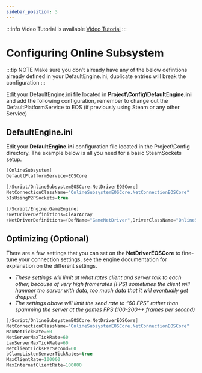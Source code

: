```yaml
---
sidebar_position: 3
---
```


:::info Video Tutorial is available
[Video Tutorial](../videos/installing-and-configuring.mdx)
:::

# Configuring Online Subsystem

:::tip NOTE
Make sure you don’t already have any of the below defintions already defined in your DefaultEngine.ini, duplicate entries will break the configuration
:::

Edit your DefaultEngine.ini file located in **Project\Config\DefaultEngine.ini** and add the following configuration, remember to change out the DefaultPlatformService to EOS (if previously using Steam or any other Service)

## DefaultEngine.ini
Edit your **DefaultEngine.ini** configuration file located in the Project\Config directory. The example below is all you need for a basic SteamSockets setup.
```c
[OnlineSubsystem]
DefaultPlatformService=EOSCore

[/Script/OnlineSubsystemEOSCore.NetDriverEOSCore]
NetConnectionClassName="OnlineSubsystemEOSCore.NetConnectionEOSCore"
bIsUsingP2PSockets=true

[/Script/Engine.GameEngine]
!NetDriverDefinitions=ClearArray
+NetDriverDefinitions=(DefName="GameNetDriver",DriverClassName="OnlineSubsystemEOSCore.NetDriverEOSCore",DriverClassNameFallback="OnlineSubsystemUtils.IpNetDriver")
```

## Optimizing (Optional)
There are a few settings that you can set on the **NetDriverEOSCore** to fine-tune your connection settings, see the engine documentation for explanation on the different settings.
- *These settings will limit at what rates client and server talk to each other, because of very high framerates (FPS) sometimes the client will hammer the server with data, too much data that it will eventually get dropped.*
- *The settings above will limit the send rate to “60 FPS” rather than spamming the server at the games FPS (100-200++ frames per second)*

```c
[/Script/OnlineSubsystemEOSCore.NetDriverEOSCore]
NetConnectionClassName="OnlineSubsystemEOSCore.NetConnectionEOSCore"
MaxNetTickRate=60
NetServerMaxTickRate=60
LanServerMaxTickRate=60
NetClientTicksPerSecond=60
bClampListenServerTickRates=true
MaxClientRate=100000
MaxInternetClientRate=100000
```